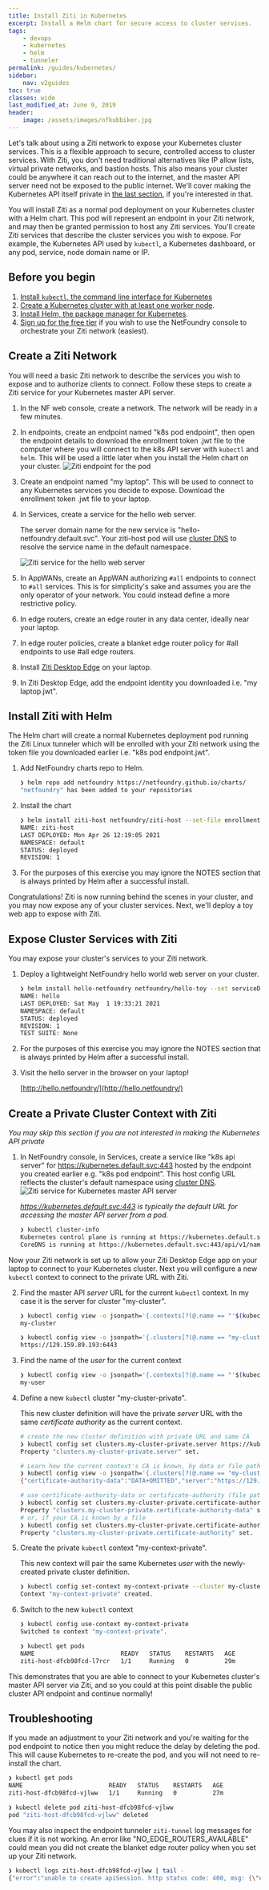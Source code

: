 ```yaml
---
title: Install Ziti in Kubernetes
excerpt: Install a Helm chart for secure access to cluster services.
tags:
    - devops
    - kubernetes
    - helm
    - tunneler
permalink: /guides/kubernetes/
sidebar:
    nav: v2guides
toc: true
classes: wide
last_modified_at: June 9, 2019
header:
    image: /assets/images/nfkubbiker.jpg
---
```


Let's talk about using a Ziti network to expose your Kubernetes cluster services. This is a flexible approach to secure, controlled access to cluster services. With Ziti, you don't need traditional alternatives like IP allow lists, virtual private networks, and bastion hosts. This also means your cluster could be anywhere it can reach out to the internet, and the master API server need not be exposed to the public internet. We'll cover making the Kubernetes API itself private in [the last section](#private-kubernetes-api-with-ziti), if you're interested in that.

You will install Ziti as a normal pod deployment on your Kubernetes cluster with a Helm chart. This pod will represent an endpoint in your Ziti network, and may then be granted permission to host any Ziti services. You'll create Ziti services that describe the cluster services you wish to expose. For example, the Kubernetes API used by `kubectl`, a Kubernetes dashboard, or any pod, service, node domain name or IP.

## Before you begin

1. [Install `kubectl`, the command line interface for Kubernetes](https://kubernetes.io/docs/tasks/tools/)
2. [Create a Kubernetes cluster with at least one worker node](https://kubernetes.io/docs/tutorials/kubernetes-basics/create-cluster/).
3. [Install Helm, the package manager for Kubernetes](https://helm.sh/docs/intro/quickstart/).
4. [Sign up for the free tier](https://nfconsole.io/signup) if you wish to use the NetFoundry console to orchestrate your Ziti network (easiest).

## Create a Ziti Network

You will need a basic Ziti network to describe the services you wish to expose and to authorize clients to connect. Follow these steps to create a Ziti service for your Kubernetes master API server.

1. In the NF web console, create a network. The network will be ready in a few minutes.
2. In endpoints, create an endpoint named "k8s pod endpoint", then open the endpoint details to download the enrollment token .jwt file to the computer where you will connect to the k8s API server with `kubectl` and `helm`. This will be used a little later when you install the Helm chart on your cluster.
    ![Ziti endpoint for the pod](/assets/images/create-endpoint-apiserver.png)
3. Create an endpoint named "my laptop". This will be used to connect to any Kubernetes services you decide to expose. Download the enrollment token .jwt file to your laptop.
4. In Services, create a service for the hello web server.

    The server domain name for the new service is "hello-netfoundry.default.svc". Your ziti-host pod will use [cluster DNS](https://kubernetes.io/docs/concepts/services-networking/dns-pod-service/) to resolve the service name in the default namespace.

    ![Ziti service for the hello web server](/assets/images/create-service-hello-netfoundry.png)
5. In AppWANs, create an AppWAN authorizing `#all` endpoints to connect to `#all` services. This is for simplicity's sake and assumes you are the only operator of your network. You could instead define a more restrictive policy.
6. In edge routers, create an edge router in any data center, ideally near your laptop.
7. In edge router policies, create a blanket edge router policy for #all endpoints to use #all edge routers.
8. Install [Ziti Desktop Edge](https://netfoundry.io/resources/support/downloads/networkversion7/#zititunnelers) on your laptop.
9. In Ziti Desktop Edge, add the endpoint identity you downloaded i.e. "my laptop.jwt".

## Install Ziti with Helm

The Helm chart will create a normal Kubernetes deployment pod running the Ziti Linux tunneler which will be enrolled with your Ziti network using the token file you downloaded earlier i.e. "k8s pod endpoint.jwt".

1. Add NetFoundry charts repo to Helm.

    ```bash
    ❯ helm repo add netfoundry https://netfoundry.github.io/charts/                                                                                               
    "netfoundry" has been added to your repositories                         
    ```

2. Install the chart

    ```bash
    ❯ helm install ziti-host netfoundry/ziti-host --set-file enrollmentToken="k8s pod endpoint.jwt"
    NAME: ziti-host
    LAST DEPLOYED: Mon Apr 26 12:19:05 2021
    NAMESPACE: default
    STATUS: deployed
    REVISION: 1
    ```

3. For the purposes of this exercise you may ignore the NOTES section that is always printed by Helm after a successful install.

Congratulations! Ziti is now running behind the scenes in your cluster, and you may now expose any of your cluster services. Next, we'll deploy a toy web app to expose with Ziti.

## Expose Cluster Services with Ziti

You may expose your cluster's services to your Ziti network.

1. Deploy a lightweight NetFoundry hello world web server on your cluster.

    ```bash
    ❯ helm install hello-netfoundry netfoundry/hello-toy --set serviceDomainName=hello-netfoundry
    NAME: hello
    LAST DEPLOYED: Sat May  1 19:33:21 2021
    NAMESPACE: default
    STATUS: deployed
    REVISION: 1
    TEST SUITE: None
    ```

2. For the purposes of this exercise you may ignore the NOTES section that is always printed by Helm after a successful install.

3. Visit the hello server in the browser on your laptop!

    [http://hello.netfoundry/](http://hello.netfoundry/)

## Create a Private Cluster Context with Ziti

_You may skip this section if you are not interested in making the Kubernetes API private_

1. In NetFoundry console, in Services, create a service like "k8s api server" for https://kubernetes.default.svc:443 hosted by the endpoint you created earlier e.g. "k8s pod endpoint". This host config URL reflects the cluster's default namespace using [cluster DNS](https://kubernetes.io/docs/concepts/services-networking/dns-pod-service/).
    ![Ziti service for Kubernetes master API server](/assets/images/create-service-apiserver.png)

    _https://kubernetes.default.svc:443 is typically the default URL for accessing the master API server from a pod._

    ```bash
    ❯ kubectl cluster-info
    Kubernetes control plane is running at https://kubernetes.default.svc:443
    CoreDNS is running at https://kubernetes.default.svc:443/api/v1/namespaces/kube-system/services/kube-dns:dns/proxy
    ```

Now your Ziti network is set up to allow your Ziti Desktop Edge app on your laptop to connect to your Kubernetes cluster. Next you will configure a new `kubectl` context to connect to the private URL with Ziti.

2. Find the master API *server* URL for the current `kubectl` context. In my case it is the server for cluster "my-cluster".

    ```bash
    ❯ kubectl config view -o jsonpath='{.contexts[?(@.name == "'$(kubectl config current-context)'")].context.cluster}'
    my-cluster

    ❯ kubectl config view -o jsonpath='{.clusters[?(@.name == "my-cluster")].cluster.server}'
    https://129.159.89.193:6443
    ```

3. Find the name of the *user* for the current context

    ```bash
    ❯ kubectl config view -o jsonpath='{.contexts[?(@.name == "'$(kubectl config current-context)'")].context.user}'
    my-user
    ```

4. Define a new `kubectl` cluster "my-cluster-private".

    This new cluster definition will have the private *server* URL with the same *certificate authority* as the current context.

    ```bash
    # create the new cluster definition with private URL and same CA
    ❯ kubectl config set clusters.my-cluster-private.server https://kubernetes.default.svc:443                                                                                                               
    Property "clusters.my-cluster-private.server" set.

    # Learn how the current context's CA is known, by data or file path. In my case it is by data in "certificate-authority-data"
    ❯ kubectl config view -o jsonpath='{.clusters[?(@.name == "my-cluster")].cluster}'
    {"certificate-authority-data":"DATA+OMITTED","server":"https://129.159.89.193:6443"}

    # use certificate-authority-data or certificate-authority (file path) depending on which your current context is already using
    ❯ kubectl config set clusters.my-cluster-private.certificate-authority-data $(kubectl config view --raw -o jsonpath='{.clusters[?(@.name == "my-cluster")].cluster.certificate-authority-data}')
    Property "clusters.my-cluster-private.certificate-authority-data" set.
    # or, if your CA is known by a file
    ❯ kubectl config set clusters.my-cluster-private.certificate-authority $(kubectl config view --raw -o jsonpath='{.clusters[?(@.name == "my-cluster")].cluster.certificate-authority}')     
    Property "clusters.my-cluster-private.certificate-authority" set.
    ```

4. Create the private `kubectl` context "my-context-private".

    This new context will pair the same Kubernetes *user* with the newly-created private cluster definition.

    ```bash
    ❯ kubectl config set-context my-context-private --cluster my-cluster-private --user my-user
    Context "my-context-private" created.
    ```

6. Switch to the new `kubectl` context

    ```bash
    ❯ kubectl config use-context my-context-private                                                                                                      
    Switched to context "my-context-private".

    ❯ kubectl get pods                                      
    NAME                        READY   STATUS    RESTARTS   AGE
    ziti-host-dfcb98fcd-l7rcr   1/1     Running   0          29m
    ```

This demonstrates that you are able to connect to your Kubernetes cluster's master API server via Ziti, and so you could at this point disable the public cluster API endpoint and continue normally!

## Troubleshooting

If you made an adjustment to your Ziti network and you're waiting for the pod endpoint to notice then you might reduce the delay by deleting the pod. This will cause Kubernetes to re-create the pod, and you will not need to re-install the chart.

```bash
❯ kubectl get pods                           
NAME                        READY   STATUS    RESTARTS   AGE
ziti-host-dfcb98fcd-vjlww   1/1     Running   0          27m

❯ kubectl delete pod ziti-host-dfcb98fcd-vjlww 
pod "ziti-host-dfcb98fcd-vjlww" deleted
```

You may also inspect the endpoint tunneler `ziti-tunnel` log messages for clues if it is not working. An error like "NO_EDGE_ROUTERS_AVAILABLE" could mean you did not create the blanket edge router policy when you set up your Ziti network.

```bash
❯ kubectl logs ziti-host-dfcb98fcd-vjlww | tail -
{"error":"unable to create apiSession. http status code: 400, msg: {\"error\":{\"code\":\"NO_EDGE_ROUTERS_AVAILABLE\",\"message\":\"No edge routers are assigned and online to handle the requested connection\",\"requestId\":\"fk7Gl3Isj\"},\"meta\":{\"apiEnrolmentVersion\":\"0.0.1\",\"apiVersion\":\"0.0.1\"}}\n","file":"/home/runner/go/pkg/mod/github.com/openziti/sdk-golang@v0.15.43/ziti/ziti.go:1187","func":"github.com/openziti/sdk-golang/ziti.(*listenerManager).createSessionWithBackoff","level":"error","msg":"failed to create bind session for service echo-1691-50050","time":"2021-05-01T18:08:34Z"}
```
